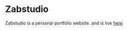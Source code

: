# Zabstudio
Zabstudio is a personal portfolio website. and is live <a href="https://safwanvk.live">here</a>
